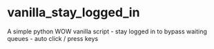 # vanilla_stay_logged_in
A simple python WOW vanilla script - stay logged in to bypass waiting queues - auto click / press keys
